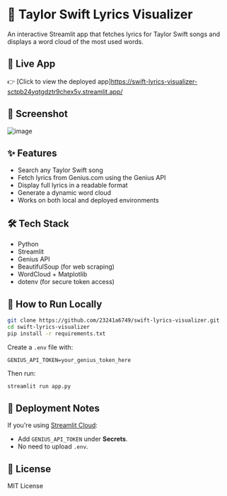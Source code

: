 # 🎤 Taylor Swift Lyrics Visualizer

An interactive Streamlit app that fetches lyrics for Taylor Swift songs and displays a word cloud of the most used words.

## 🚀 Live App

👉 [Click to view the deployed app]https://swift-lyrics-visualizer-sctpb24yqtgdztr9chex5v.streamlit.app/


## 📸 Screenshot

![image](https://github.com/user-attachments/assets/63551d99-e3df-48b1-aae8-4e8387e78c8c)


## ✨ Features

- Search any Taylor Swift song
- Fetch lyrics from Genius.com using the Genius API
- Display full lyrics in a readable format
- Generate a dynamic word cloud
- Works on both local and deployed environments

## 🛠 Tech Stack

- Python
- Streamlit
- Genius API
- BeautifulSoup (for web scraping)
- WordCloud + Matplotlib
- dotenv (for secure token access)

## 🧪 How to Run Locally

```bash
git clone https://github.com/23241a6749/swift-lyrics-visualizer.git
cd swift-lyrics-visualizer
pip install -r requirements.txt
```

Create a `.env` file with:

```env
GENIUS_API_TOKEN=your_genius_token_here
```

Then run:

```bash
streamlit run app.py
```

## 🔐 Deployment Notes

If you're using [Streamlit Cloud](https://streamlit.io/cloud):

- Add `GENIUS_API_TOKEN` under **Secrets**.
- No need to upload `.env`.

## 📄 License

MIT License
